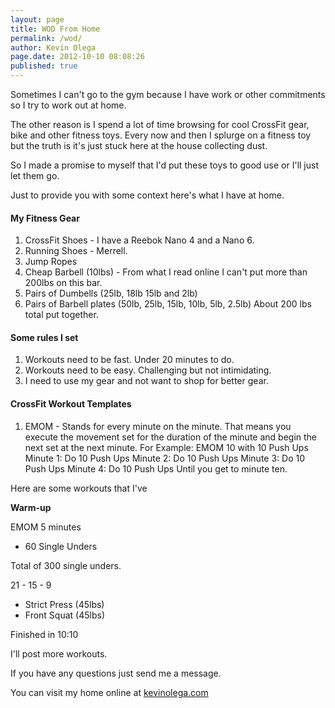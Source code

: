 ```yaml
---
layout: page
title: WOD From Home
permalink: /wod/
author: Kevin Olega
page.date: 2012-10-10 08:08:26
published: true
---
```

Sometimes I can't go to the gym because I have work or other commitments so I try to work out at home.

The other reason is I spend a lot of time browsing for cool CrossFit gear, bike and other fitness toys. Every now and then I splurge on a fitness toy but the truth is it's just stuck here at the house collecting dust.

So I made a promise to myself that I'd put these toys to good use or I'll just let them go.

Just to provide you with some context here's what I have at home.

#### My Fitness Gear

1. CrossFit Shoes - I have a Reebok Nano 4 and a Nano 6.
2. Running Shoes - Merrell.
3. Jump Ropes
3. Cheap Barbell (10lbs) - From what I read online I can't put more than 200lbs on this bar.
4. Pairs of Dumbells (25lb, 18lb 15lb and 2lb)
5. Pairs of Barbell plates (50lb, 25lb, 15lb, 10lb, 5lb, 2.5lb) About 200 lbs total put together. 

#### Some rules I set

1. Workouts need to be fast. Under 20 minutes to do.
2. Workouts need to be easy. Challenging but not intimidating.
3. I need to use my gear and not want to shop for better gear.

#### CrossFit Workout Templates

1. EMOM - Stands for every minute on the minute. That means you execute the movement set for the duration of the minute and begin the next set at the next minute. 
For Example: EMOM 10 with 10 Push Ups
Minute 1: Do 10 Push Ups
Minute 2: Do 10 Push Ups
Minute 3: Do 10 Push Ups
Minute 4: Do 10 Push Ups
Until you get to minute ten.

Here are some workouts that I've

**Warm-up**

EMOM 5 minutes

- 60 Single Unders

Total of 300 single unders.

21 - 15 - 9
- Strict Press (45lbs)
- Front Squat (45lbs)

Finished in 10:10

I'll post more workouts.

If you have any questions just send me a message.

You can visit my home online at [kevinolega.com](http://kevinolega.com)
